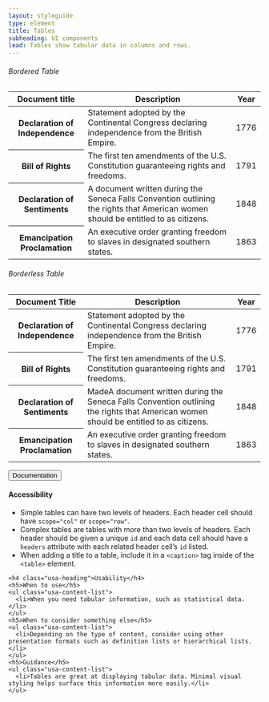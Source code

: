 ```yaml
---
layout: styleguide
type: element
title: Tables
subheading: UI components
lead: Tables show tabular data in columns and rows.
---
```


<div class="preview">

  <h6>Bordered Table</h6>

  <table>
    <thead>
      <tr>
        <th scope="col">Document title</th>
        <th scope="col">Description</th>
        <th scope="col">Year</th>
      </tr>
    </thead>
    <tbody>
      <tr>
        <th scope="row">Declaration of Independence</th>
        <td>Statement adopted by the Continental Congress declaring independence from the British Empire.</td>
        <td>1776</td>
      </tr>
      <tr>
        <th scope="row">Bill of Rights</th>
        <td>The first ten amendments of the U.S. Constitution guaranteeing rights and freedoms.</td>
        <td>1791</td>
      </tr>
      <tr>
        <th scope="row">Declaration of Sentiments</th>
        <td>A document written during the Seneca Falls Convention outlining the rights that American women should be entitled to as citizens.</td>
        <td>1848</td>
      </tr>
      <tr>
        <th scope="row">Emancipation Proclamation</th>
        <td>An executive order granting freedom to slaves in designated southern states.</td>
        <td>1863</td>
      </tr>
    </tbody>
  </table>

  <h6>Borderless Table</h6>

  <table class="usa-table-borderless">
    <thead>
      <tr>
        <th scope="col">Document Title</th>
        <th scope="col">Description</th>
        <th scope="col">Year</th>
      </tr>
    </thead>
    <tbody>
      <tr>
        <th scope="row">Declaration of Independence</th>
        <td>Statement adopted by the Continental Congress declaring independence from the British Empire.</td>
        <td>1776</td>
      </tr>
      <tr>
        <th scope="row">Bill of Rights</th>
        <td>The first ten amendments of the U.S. Constitution guaranteeing rights and freedoms.</td>
        <td>1791</td>
      </tr>
      <tr>
        <th scope="row">Declaration of Sentiments</th>
        <td>MadeA document written during the Seneca Falls Convention outlining the rights that American women should be entitled to as citizens.</td>
        <td>1848</td>
      </tr>
      <tr>
        <th scope="row">Emancipation Proclamation</th>
        <td>An executive order granting freedom to slaves in designated southern states.</td>
        <td>1863</td>
      </tr>      
    </tbody>
  </table>

</div>

<div class="usa-accordion-bordered">
  <button class="usa-button-unstyled usa-accordion-button"
      aria-expanded="true" aria-controls="collapsible-0">
    Documentation
  </button>
  <div id="collapsible-0" aria-hidden="false" class="usa-accordion-content">
    <h4 class="usa-heading">Accessibility</h4>
    <ul class="usa-content-list">
      <li>Simple tables can have two levels of headers. Each header cell should have <code>scope=<wbr>"col"</code> or <code>scope=<wbr>"row"</code>.</li>
      <li>Complex tables are tables with more than two levels of headers. Each header should be given a unique <code>id</code> and each data cell should have a <code>headers</code> attribute with each related header cell’s <code>id</code> listed.</li>
      <li>When adding a title to a table, include it in a <code>&lt;caption&gt;</code> tag inside of the <code>&lt;table&gt;</code> element.</li>
    </ul>

    <h4 class="usa-heading">Usability</h4>
    <h5>When to use</h5>
    <ul class="usa-content-list">
      <li>When you need tabular information, such as statistical data.</li>
    </ul>
    <h5>When to consider something else</h5>
    <ul class="usa-content-list">
      <li>Depending on the type of content, consider using other presentation formats such as definition lists or hierarchical lists. </li>
    </ul>
    <h5>Guidance</h5>
    <ul class="usa-content-list">
      <li>Tables are great at displaying tabular data. Minimal visual styling helps surface this information more easily.</li>
    </ul>
  </div>
</div>
